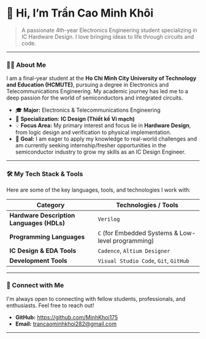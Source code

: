 # 👋 Hi, I’m Trần Cao Minh Khôi

> A passionate 4th-year Electronics Engineering student specializing in IC Hardware Design. I love bringing ideas to life through circuits and code.

---

### 👨‍💻 About Me

I am a final-year student at the **Ho Chi Minh City University of Technology and Education (HCMUTE)**, pursuing a degree in Electronics and Telecommunications Engineering. My academic journey has led me to a deep passion for the world of semiconductors and integrated circuits.

* 🎓 **Major:** Electronics & Telecommunications Engineering
* 🔬 **Specialization:** **IC Design (Thiết kế Vi mạch)**
* 💡 **Focus Area:** My primary interest and focus lie in **Hardware Design**, from logic design and verification to physical implementation.
* 🎯 **Goal:** I am eager to apply my knowledge to real-world challenges and am currently seeking internship/fresher opportunities in the semiconductor industry to grow my skills as an IC Design Engineer.

---

### 🛠️ My Tech Stack & Tools

Here are some of the key languages, tools, and technologies I work with:

| Category                        | Technologies / Tools                               |
| ------------------------------- | -------------------------------------------------- |
| **Hardware Description Languages (HDLs)** | `Verilog`                                          |
| **Programming Languages** | `C` (for Embedded Systems & Low-level programming) |
| **IC Design & EDA Tools** | `Cadence`, `Altium Designer`                       |
| **Development Tools** | `Visual Studio Code`, `Git`, `GitHub`              |

---

### 🔗 Connect with Me

I'm always open to connecting with fellow students, professionals, and enthusiasts. Feel free to reach out!

* **GitHub:** https://github.com/MinhKhoi175
* **Email:** [trancaominhkhoi282@gmail.com](mailto:your.email@example.com)

---

